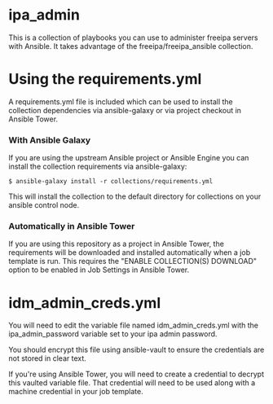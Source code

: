 # ipa_admin

This is a collection of playbooks you can use to administer freeipa servers with Ansible.  It takes advantage of the freeipa/freeipa_ansible collection.  

# Using the requirements.yml
A requirements.yml file is included which can be used to install the collection dependencies via ansible-galaxy or via project checkout in Ansible Tower.

### With Ansible Galaxy
If you are using the upstream Ansible project or Ansible Engine you can install the collection requirements via ansible-galaxy:

`$ ansible-galaxy install -r collections/requirements.yml`

This will install the collection to the default directory for collections on your ansible control node.

### Automatically in Ansible Tower
If you are using this repository as a project in Ansible Tower, the requirements will be downloaded and installed automatically when a job template is run.  This requires the "ENABLE COLLECTION(S) DOWNLOAD" option to be enabled in Job Settings in Ansible Tower.

# idm_admin_creds.yml
You will need to edit the variable file named idm_admin_creds.yml with the ipa_admin_password variable set to your ipa admin password.

You should encrypt this file using ansible-vault to ensure the credentials are not stored in clear text.

If you're using Ansible Tower, you will need to create a credential to decrypt this vaulted variable file.  That credential will need to be used along with a machine credential in your job template.

